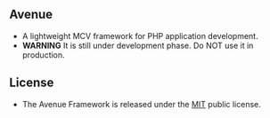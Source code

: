 ## Avenue
- A lightweight MCV framework for PHP application development.
- **WARNING** It is still under development phase. Do NOT use it in production.

## License
- The Avenue Framework is released under the [MIT](https://github.com/borisding/avenue/blob/master/LICENSE) public license.